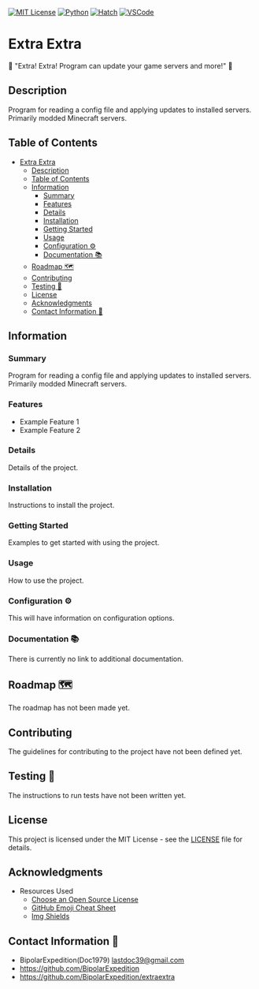 [![MIT License][license-shield]][license-url]   [![Python][python-shield]][python-url]    [![Hatch][hatch-shield]][hatch-url]   [![VSCode][vscode-shield]][vscode-url]

# Extra Extra
📣 "Extra! Extra! Program can update your game servers and more!" 📣

## Description
Program for reading a config file and applying updates to installed servers. Primarily modded Minecraft servers.

## Table of Contents
- [Extra Extra](#extra-extra)
  - [Description](#description)
  - [Table of Contents](#table-of-contents)
  - [Information](#information)
    - [Summary](#summary)
    - [Features](#features)
    - [Details](#details)
    - [Installation](#installation)
    - [Getting Started](#getting-started)
    - [Usage](#usage)
    - [Configuration ⚙](#configuration-)
    - [Documentation 📚](#documentation-)
  - [Roadmap 🗺](#roadmap-)
  - [Contributing](#contributing)
  - [Testing 📝](#testing-)
  - [License](#license)
  - [Acknowledgments](#acknowledgments)
  - [Contact Information 📧](#contact-information-)

## Information

### Summary
Program for reading a config file and applying updates to installed servers. Primarily modded Minecraft servers.

### Features
- Example Feature 1
- Example Feature 2

### Details
Details of the project.

### Installation
Instructions to install the project.

### Getting Started
Examples to get started with using the project.

### Usage
How to use the project.

### Configuration ⚙
This will have information on configuration options.

### Documentation 📚
There is currently no link to additional documentation.

## Roadmap 🗺
The roadmap has not been made yet.

## Contributing
The guidelines for contributing to the project have not been defined yet.

## Testing 📝
The instructions to run tests have not been written yet.

## License
This project is licensed under the MIT License - see the [LICENSE](LICENSE) file for details.

## Acknowledgments
- Resources Used
  - [Choose an Open Source License](https://choosealicense.com)
  - [GitHub Emoji Cheat Sheet](https://www.webpagefx.com/tools/emoji-cheat-sheet)
  - [Img Shields](https://shields.io)

## Contact Information 📧
- BipolarExpedition(Doc1979) <lastdoc39@gmail.com>
- https://github.com/BipolarExpedition
- https://github.com/BipolarExpedition/extraextra



[license-shield]: https://img.shields.io/badge/License-MIT-yellow.svg
[license-url]: https://opensource.org/licenses/MIT
[python-shield]: https://img.shields.io/badge/Python-3.8%20%7C%203.9%20%7C%203.10-blue
[python-url]: https://www.python.org/
[hatch-shield]: https://img.shields.io/badge/Built%20With-Hatch-orange
[hatch-url]: https://hatch.pypa.io/
[vscode-shield]: https://img.shields.io/badge/IDE-VSCode-blue
[vscode-url]: https://code.visualstudio.com/
